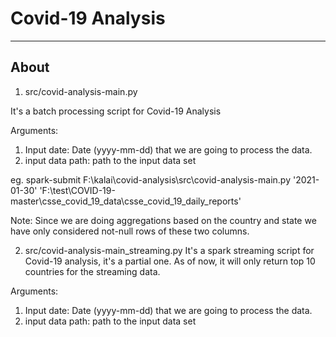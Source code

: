 # Covid-19 Analysis

---

## About

1. src/covid-analysis-main.py

It's a batch processing script for Covid-19 Analysis

Arguments:
1. Input date: Date (yyyy-mm-dd) that we are going to process the data.
2. input data path: path to the input data set

eg.
spark-submit F:\\kalai\\covid-analysis\\src\\covid-analysis-main.py '2021-01-30' 'F:\\test\\COVID-19-master\\csse_covid_19_data\\csse_covid_19_daily_reports'

Note: Since we are doing aggregations based on the country and state we have only considered not-null rows of these two columns.


2. src/covid-analysis-main_streaming.py
It's a spark streaming script for Covid-19 analysis, it's a partial one. As of now, it will only return top 10 countries for the streaming data.

Arguments:

1. Input date: Date (yyyy-mm-dd) that we are going to process the data.
2. input data path: path to the input data set

